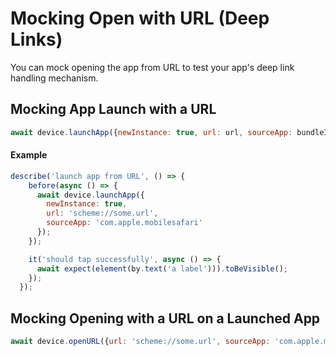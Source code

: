 # Mocking Open with URL (Deep Links)

You can mock opening the app from URL to test your app's deep link handling mechanism.

## Mocking App Launch with a URL

```js
await device.launchApp({newInstance: true, url: url, sourceApp: bundleId}); //sourceApp is optional
```

#### Example

```js
describe('launch app from URL', () => {
    before(async () => {
      await device.launchApp({
        newInstance: true,
        url: 'scheme://some.url',
        sourceApp: 'com.apple.mobilesafari'
      });
    });

    it('should tap successfully', async () => {
      await expect(element(by.text('a label'))).toBeVisible();
    });
  });
```

## Mocking Opening with a URL on a Launched App

```js
await device.openURL({url: 'scheme://some.url', sourceApp: 'com.apple.mobilesafari'});
```


